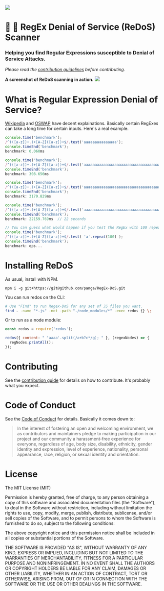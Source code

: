 ![](resources/Banner.jpg)
# :cop: :punch: RegEx Denial of Service (ReDoS) Scanner
### Helping you find Regular Expressions susceptible to Denial of Service Attacks.
*Please read the [contribution guidelines](CONTRIBUTING.md) before contributing.*

**A screenshot of ReDoS scanning in action.**
![](resources/screenshot.png)

# What is Regular Expression Denial of Service?
[Wikipedia](https://en.wikipedia.org/wiki/ReDoS) and [OSWAP](https://www.owasp.org/index.php/Regular_expression_Denial_of_Service_-_ReDoS) have decent explainations. Basically certain RegExes can take a long time for certain inputs. Here's a real example.

```javascript
console.time('benchmark');
/^(([a-z])+.)+[A-Z]([a-z])+$/.test('aaaaaaaaaaaaaaa');
console.timeEnd('benchmark');
benchmark: 0.060ms

console.time('benchmark');
/^(([a-z])+.)+[A-Z]([a-z])+$/.test('aaaaaaaaaaaaaaaaaaaaaaaaaaaaaaaaaaaa');
console.timeEnd('benchmark');
benchmark: 308.656ms

console.time('benchmark');
/^(([a-z])+.)+[A-Z]([a-z])+$/.test('aaaaaaaaaaaaaaaaaaaaaaaaaaaaaaaaaaaaaaaaa');
console.timeEnd('benchmark');
benchmark: 3179.829ms

console.time('benchmark');
/^(([a-z])+.)+[A-Z]([a-z])+$/.test('aaaaaaaaaaaaaaaaaaaaaaaaaaaaaaaaaaaaaaaaaaaaa');
console.timeEnd('benchmark');
benchmark: 22159.769ms  // 22 seconds

// You can guess what would happen if you test the RegEx with 100 repeating characters.
console.time('benchmark');
/^(([a-z])+.)+[A-Z]([a-z])+$/.test( 'a'.repeat(100) );
console.timeEnd('benchmark');
benchmark: ops...
```

# Installing ReDoS

As usual, install with NPM.
```
npm i -g git+https://git@github.com/panga/RegEx-DoS.git
```

You can run redos on the CLI:
```bash
# Use "Find" to run Regex-DoS for any set of JS files you want.
find . -name "*.js" -not -path "./node_modules/*" -exec redos {} \;
```

Or to run as a node module:
```javascript
const redos = require('redos');

redos({ content: " 'aaaa'.split(/a+b?c*/g); " }, (regexNodes) => {
  regNodes.printAll();
});
```

# Contributing

See the [contribution guide](CONTRIBUTING.md) for details on how to contribute. It's probably what you expect.

# Code of Conduct

See the [Code of Conduct](CODE-OF-CONDUCT.md) for details. Basically it comes down to:
>In the interest of fostering an open and welcoming environment, we as
contributors and maintainers pledge to making participation in our project and
our community a harassment-free experience for everyone, regardless of age, body
size, disability, ethnicity, gender identity and expression, level of experience,
nationality, personal appearance, race, religion, or sexual identity and orientation.

# License

The MIT License (MIT)

Permission is hereby granted, free of charge, to any person obtaining a copy
of this software and associated documentation files (the "Software"), to deal
in the Software without restriction, including without limitation the rights
to use, copy, modify, merge, publish, distribute, sublicense, and/or sell
copies of the Software, and to permit persons to whom the Software is
furnished to do so, subject to the following conditions:

The above copyright notice and this permission notice shall be included in all
copies or substantial portions of the Software.

THE SOFTWARE IS PROVIDED "AS IS", WITHOUT WARRANTY OF ANY KIND, EXPRESS OR
IMPLIED, INCLUDING BUT NOT LIMITED TO THE WARRANTIES OF MERCHANTABILITY,
FITNESS FOR A PARTICULAR PURPOSE AND NONINFRINGEMENT. IN NO EVENT SHALL THE
AUTHORS OR COPYRIGHT HOLDERS BE LIABLE FOR ANY CLAIM, DAMAGES OR OTHER
LIABILITY, WHETHER IN AN ACTION OF CONTRACT, TORT OR OTHERWISE, ARISING FROM,
OUT OF OR IN CONNECTION WITH THE SOFTWARE OR THE USE OR OTHER DEALINGS IN THE
SOFTWARE.
